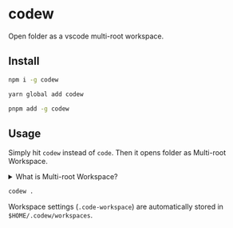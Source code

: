 # codew

Open folder as a vscode multi-root workspace.

## Install

```sh
npm i -g codew
```

```sh
yarn global add codew
```

```sh
pnpm add -g codew
```

## Usage

Simply hit `codew` instead of `code`. Then it opens folder as Multi-root Workspace.

<details>
<summary>What is Multi-root Workspace?</summary>

VSCode opens folder as `Single-folder workspaces` if you opened with `code <folder>`. Against that, if you opened with `.code-workspace`, VSCode treats it as `Multi-root Workspace`.

One difference between them is `Where the settings are stored`. Former is stored within folder itself, and latter is stored in standalone `.code-workspace` file.

See https://code.visualstudio.com/docs/editor/workspaces#_singlefolder-workspaces more details.

</details>

```sh
codew .
```

Workspace settings (`.code-workspace`) are automatically stored in `$HOME/.codew/workspaces`.
